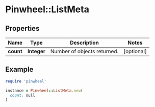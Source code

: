# Pinwheel::ListMeta

## Properties

| Name | Type | Description | Notes |
| ---- | ---- | ----------- | ----- |
| **count** | **Integer** | Number of objects returned. | [optional] |

## Example

```ruby
require 'pinwheel'

instance = Pinwheel::ListMeta.new(
  count: null
)
```

